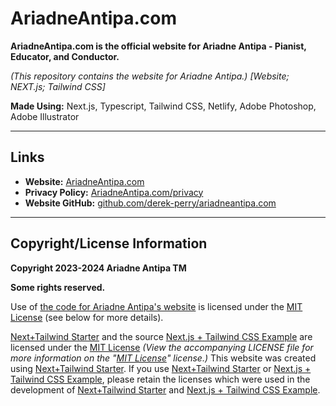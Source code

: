 # AriadneAntipa.com
**AriadneAntipa.com is the official website for Ariadne Antipa - Pianist, Educator, and Conductor.**

_(This repository contains the website for Ariadne Antipa.)_
_[Website; NEXT.js; Tailwind CSS]_

**Made Using:** Next.js, Typescript, Tailwind CSS, Netlify, Adobe Photoshop, Adobe Illustrator

---

## Links
- **Website:** [AriadneAntipa.com](https://AriadneAntipa.com "Visit the website for Ariadne Antipa at AriadneAntipa.com")
- **Privacy Policy:** [AriadneAntipa.com/privacy](https://AriadneAntipa.com/privacy "Visit the privacy policy for Ariadne Antipa at AriadneAntipa.com/privacy")
- **Website GitHub:** [github.com/derek-perry/ariadneantipa.com](https://github.com/derek-perry/ariadneantipa.com "Visit the GitHub for Ariadne Antipa's Website at github.com/derek-perry/ariadneantipa.com")

---

## Copyright/License Information
**Copyright 2023-2024 Ariadne Antipa TM**

**Some rights reserved.**

Use of [the code for Ariadne Antipa's website](https://github.com/derek-perry/ariadneantipa.com "Visit the GitHub for Ariadne Antipa's Website at github.com/derek-perry/ariadneantipa.com") is licensed under the [MIT License](https://mit.edu/~amini/LICENSE.md "View the Official MIT License at mit.edu/~amini/LICENSE.md") (see below for more details).

[Next+Tailwind Starter](https://github.com/derek-perry/next-tailwind-starter "Visit the GitHub repository for this Next+Tailwind Starter at github.com/derek-perry/next-tailwind-starter") and the source [Next.js + Tailwind CSS Example](https://github.com/vercel/next.js/tree/deprecated-main/examples/with-tailwindcss "Visit the Official Next.js + Tailwind CSS Example that this Starter was Based On at github.com/vercel/next.js/tree/deprecated-main/examples/with-tailwindcss") are licensed under the [MIT License](https://mit.edu/~amini/LICENSE.md "View the Official MIT License at mit.edu/~amini/LICENSE.md")
_(View the accompanying LICENSE file for more information on the "[MIT License](https://mit.edu/~amini/LICENSE.md "View the Official MIT License at mit.edu/~amini/LICENSE.md")" license.)_
This website was created using [Next+Tailwind Starter](https://github.com/derek-perry/next-tailwind-starter "Visit the GitHub repository for this Next+Tailwind Starter at github.com/derek-perry/next-tailwind-starter"). If you use [Next+Tailwind Starter](https://github.com/derek-perry/next-tailwind-starter "Visit the GitHub repository for this Next+Tailwind Starter at github.com/derek-perry/next-tailwind-starter") or [Next.js + Tailwind CSS Example](https://github.com/vercel/next.js/tree/deprecated-main/examples/with-tailwindcss "Visit the Official Next.js + Tailwind CSS Example that this Starter was Based On at github.com/vercel/next.js/tree/deprecated-main/examples/with-tailwindcss"), please retain the licenses which were used in the development of [Next+Tailwind Starter](https://github.com/derek-perry/next-tailwind-starter "Visit the GitHub repository for this Next+Tailwind Starter at github.com/derek-perry/next-tailwind-starter") and [Next.js + Tailwind CSS Example](https://github.com/vercel/next.js/tree/deprecated-main/examples/with-tailwindcss "Visit the Official Next.js + Tailwind CSS Example that this Starter was Based On at github.com/vercel/next.js/tree/deprecated-main/examples/with-tailwindcss").